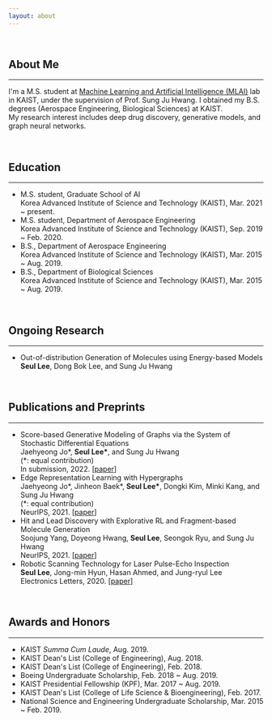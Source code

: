 ```yaml
---
layout: about 
---
```


<br>

## About Me
***
I'm a M.S. student at [Machine Learning and Artificial Intelligence (MLAI)](https://www.mlai-kaist.com) lab in KAIST, under the supervision of Prof. Sung Ju Hwang. I obtained my B.S. degrees (Aerospace Engineering, Biological Sciences) at KAIST.<br>
My research interest includes deep drug discovery, generative models, and graph neural networks.

<br>

## Education
***
* M.S. student, Graduate School of AI<br>
Korea Advanced Institute of Science and Technology (KAIST), Mar. 2021 ~ present.
* M.S. student, Department of Aerospace Engineering<br>
Korea Advanced Institute of Science and Technology (KAIST), Sep. 2019 ~ Feb. 2020.
* B.S., Department of Aerospace Engineering<br>
Korea Advanced Institute of Science and Technology (KAIST), Mar. 2015 ~ Aug. 2019.
* B.S., Department of Biological Sciences<br>
Korea Advanced Institute of Science and Technology (KAIST), Mar. 2015 ~ Aug. 2019.

<br>

## Ongoing Research
***
* Out-of-distribution Generation of Molecules using Energy-based Models<br>
**Seul Lee**, Dong Bok Lee, and Sung Ju Hwang

<br>

## Publications and Preprints
***
<!-- * MOG: Molecular Out-of-distribution Generation with Energy-based Models<br>
**Seul Lee**, Dong Bok Lee, and Sung Ju Hwang<br>
In submission, 2021. -->
* Score-based Generative Modeling of Graphs via the System of Stochastic Differential Equations<br>
Jaehyeong Jo\*, **Seul Lee\***, and Sung Ju Hwang<br>
(\*: equal contribution)<br>
In submission, 2022. \[[paper](https://arxiv.org/pdf/2202.02514.pdf)\]
* Edge Representation Learning with Hypergraphs<br>
Jaehyeong Jo\*, Jinheon Baek\*, **Seul Lee\***, Dongki Kim, Minki Kang, and Sung Ju Hwang<br>
(\*: equal contribution)<br>
NeurIPS, 2021. \[[paper](https://arxiv.org/pdf/2106.15845.pdf)\]
* Hit and Lead Discovery with Explorative RL and Fragment-based Molecule Generation<br>
Soojung Yang, Doyeong Hwang, **Seul Lee**, Seongok Ryu, and Sung Ju Hwang<br>
NeurIPS, 2021. \[[paper](https://arxiv.org/pdf/2110.01219.pdf)\]
* Robotic Scanning Technology for Laser Pulse-Echo Inspection<br>
**Seul Lee**, Jong-min Hyun, Hasan Ahmed, and Jung-ryul Lee<br>
Electronics Letters, 2020. \[[paper](https://ietresearch.onlinelibrary.wiley.com/doi/epdf/10.1049/el.2020.1444)\]

<br>

## Awards and Honors
***
* KAIST *Summa Cum Laude*, Aug. 2019.
* KAIST Dean's List (College of Engineering), Aug. 2018.
* KAIST Dean's List (College of Engineering), Feb. 2018.
* Boeing Undergraduate Scholarship, Feb. 2018 ~ Aug. 2019.
* KAIST Presidential Fellowship (KPF), Mar. 2017 ~ Aug. 2019.
* KAIST Dean's List (College of Life Science & Bioengineering), Feb. 2017.
* National Science and Engineering Undergraduate Scholarship, Mar. 2015 ~ Feb. 2019.
